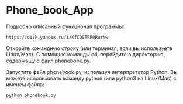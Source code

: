 # Phone_book_App
Подробно описанный функционал программы:
  
    https://disk.yandex.ru/i/KfCDSTRPQRurNw

Откройте командную строку (или терминал, если вы используете Linux/Mac).
С помощью команды cd, перейдите в директорию, содержащую файл phonebook.py. 

Запустите файл phonebook.py, используя интерпретатор Python. Вы можете использовать команду python (или python3 на Linux/Mac) с именем файла:

    python phonebook.py
